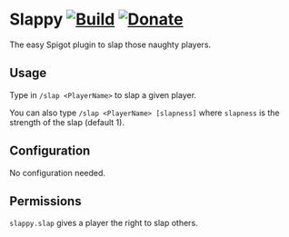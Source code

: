 # Slappy [![Build](https://github.com/Renaud11232/Slappy/actions/workflows/build.yml/badge.svg)](https://github.com/Renaud11232/Slappy/actions/workflows/build.yml) [![Donate](https://img.shields.io/badge/Donate-PayPal-green.svg)](https://www.paypal.com/cgi-bin/webscr?cmd=_s-xclick&hosted_button_id=UD54SHVYDV6NU&source=url)

The easy Spigot plugin to slap those naughty players.

## Usage

Type in `/slap <PlayerName>` to slap a given player.

You can also type `/slap <PlayerName> [slapness]` where `slapness` is the strength of the slap (default 1).

## Configuration

No configuration needed.

## Permissions

`slappy.slap` gives a player the right to slap others.
